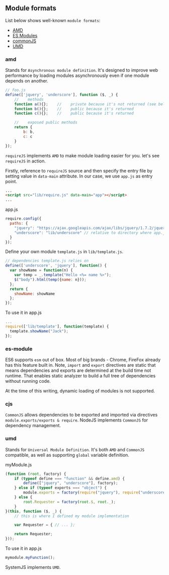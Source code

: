 ## Module formats

List below shows well-known `module formats`:

* [AMD](#amd)
* [ES Modules](#es-module)
* [commonJS](#cjs)
* [UMD](#umd)

### amd
Stands for `Asynchronous module definition`. It's designed to improve web performance by loading modules asynchronously even if one module depends on another.

```js
// foo.js
define(['jquery', 'underscore'], function ($, _) {
    //    methods
    function a(){};    //    private because it's not returned (see below)
    function b(){};    //    public because it's returned
    function c(){};    //    public because it's returned

    //    exposed public methods
    return {
        b: b,
        c: c
    }
});
```

`requireJS` implements `AMD` to make module loading easier for you. let's see `requireJS` in action.

Firstly, reference to `requireJS` source and then specify the entry file by setting value in `data-main` attribute. In our case, we use `app.js` as entry point.

```html
...
<script src="lib/require.js" data-main="app"></script>
...
```

app.js
```js
require.config({
  paths: {
    "jquery": "https://ajax.googleapis.com/ajax/libs/jquery/1.7.2/jquery.min",
    "underscore": "lib/underscore" // relative to directory where app.js resides
  }
});
```

Define your own module `template.js` in `lib/template.js`.
```js
// dependencies template.js relies on
define(['underscore', 'jquery'], function() {
  var showName = function(n) {
    var temp = _.template("Hello <%= name %>");
    $("body").html(temp({name: n}));
  };
  return {
    showName: showName
  };
});
```

To use it in app.js
```js
...
require(['lib/template'], function(template) {
  template.showName("Jack");
});
```

### es-module
ES6 supports `esm` out of box. Most of big brands - Chrome, FireFox already has this feature built in. Note, `import` and `export` directives are static that means dependencies and exports are determined at the build time not runtime. That enables static analyzer to build a full tree of dependencies without running code.

At the time of this writing, dynamic loading of modules is not supported.


### cjs
`CommonJS` allows dependencies to be exported and imported via directives `module.exports/exports & require`. NodeJS implements `CommonJS` for dependency management.

### umd
Stands for `Universal Module Definition`. It's both `AMD` and `CommonJS` compatible, as well as supporting `global` variable definition.

myModule.js
```js
(function (root, factory) {
    if (typeof define === "function" && define.amd) {
        define(["jquery", "underscore"], factory);
    } else if (typeof exports === "object") {
        module.exports = factory(require("jquery"), require("underscore"));
    } else {
        root.Requester = factory(root.$, root._);
    }
}(this, function ($, _) {
    // this is where I defined my module implementation

    var Requester = { // ... };

    return Requester;
}));
```

To use it in app.js
```js
mymodule.myFunction();
```

SystemJS implements `UMD`.

